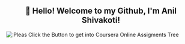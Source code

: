 <h2 align="center">👋 Hello! Welcome to my Github, I'm Anil Shivakoti!</h2>
<p align="center">    
         <a target="_blank" href="http://eklomanchhe.github.io/coursera-online-assignments/"> <img align="left" src="https://static.vecteezy.com/system/resources/previews/021/971/541/non_2x/click-cursor-icon-with-click-here-button-free-png.png"></a>
</p>
Pleas Click the Button to get into Coursera Online Assigments Tree


